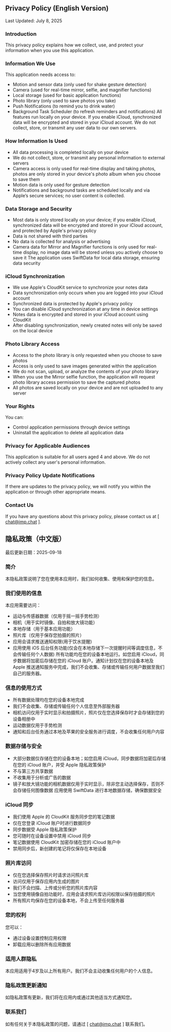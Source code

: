 ## Privacy Policy (English Version)
Last Updated: July 8, 2025

### Introduction
This privacy policy explains how we collect, use, and protect your information when you use this application.

### Information We Use
This application needs access to:
- Motion and sensor data (only used for shake gesture detection)
- Camera (used for real-time mirror, selfie, and magnifier functions)
- Local storage (used for basic application functions)
- Photo library (only used to save photos you take)
- Push Notifications (to remind you to drink water)
- Background Task Scheduler (to refresh reminders and notifications)
All features run locally on your device. If you enable iCloud, synchronized data will be encrypted and stored in your iCloud account. We do not collect, store, or transmit any user data to our own servers.

### How Information Is Used
- All data processing is completed locally on your device
- We do not collect, store, or transmit any personal information to external servers
- Camera access is only used for real-time display and taking photos, photos are only stored in your device's photo album when you choose to save them
- Motion data is only used for gesture detection
- Notifications and background tasks are scheduled locally and via Apple’s secure services; no user content is collected.

### Data Storage and Security
- Most data is only stored locally on your device; if you enable iCloud, synchronized data will be encrypted and stored in your iCloud account, and protected by Apple's privacy policy
- Data is not shared with third parties
- No data is collected for analysis or advertising
- Camera data for Mirror and Magnifier functions is only used for real-time display, no image data will be stored unless you actively choose to save it
The application uses SwiftData for local data storage, ensuring data security

### iCloud Synchronization
- We use Apple's CloudKit service to synchronize your notes data
- Data synchronization only occurs when you are logged into your iCloud account
- Synchronized data is protected by Apple's privacy policy
- You can disable iCloud synchronization at any time in device settings
- Notes data is encrypted and stored in your iCloud account using CloudKit
- After disabling synchronization, newly created notes will only be saved on the local device

### Photo Library Access
- Access to the photo library is only requested when you choose to save photos
- Access is only used to save images generated within the application
- We do not scan, upload, or analyze the contents of your photo library
- When you use the Mirror selfie function, the application will request photo library access permission to save the captured photos
- All photos are saved locally on your device and are not uploaded to any server

### Your Rights
You can:
- Control application permissions through device settings
- Uninstall the application to delete all application data

### Privacy for Applicable Audiences
This application is suitable for all users aged 4 and above. We do not actively collect any user's personal information.

### Privacy Policy Update Notifications
If there are updates to the privacy policy, we will notify you within the application or through other appropriate means.

### Contact Us
If you have any questions about this privacy policy, please contact us at [ chat@imp.chat ].
        

## 隐私政策（中文版）
最后更新日期：2025-09-18

### 简介
本隐私政策说明了您在使用本应用时，我们如何收集、使用和保护您的信息。

### 我们使用的信息
本应用需要访问：
- 运动与传感器数据（仅用于摇一摇手势检测）
- 相机（用于实时镜像、自拍和放大镜功能） 
- 本地存储（用于基本应用功能）
- 照片库（仅用于保存您拍摄的照片）
- 应用会请求推送通知权限(用于饮水提醒)
- 应用使用 iOS 后台任务功能(仅会在本地存储下一次提醒时间等调度信息，不会传输任何个人数据)
所有功能均在您的设备本地运行。如您启用 iCloud，同步数据将加密后存储在您的 iCloud 账户。通知计划仅在您的设备本地及 Apple 推送通知服务中完成，我们不会收集、存储或传输任何用户数据至我们自己的服务器。

### 信息的使用方式
- 所有数据处理均在您的设备本地完成
- 我们不会收集、存储或传输任何个人信息至外部服务器
- 相机访问仅用于实时显示和拍摄照片，照片仅在您选择保存时才会存储到您的设备相册中 
- 运动数据仅用于手势检测
- 通知和后台任务通过本地及苹果的安全服务进行调度，不会收集任何用户内容

### 数据存储与安全
- 大部分数据仅存储在您的设备本地；如您启用 iCloud，同步数据将加密后存储在您的 iCloud 账户，并受 Apple 隐私政策保护
- 不与第三方共享数据
- 不收集用于分析或广告的数据
- 镜子和放大镜功能的相机数据仅用于实时显示，除非您主动选择保存，否则不会存储任何图像数据
应用使用 SwiftData 进行本地数据存储，确保数据安全

### iCloud 同步
- 我们使用 Apple 的 CloudKit 服务同步您的笔记数据
- 仅在您登录 iCloud 账户时进行数据同步
- 同步数据受 Apple 隐私政策保护
- 您可随时在设备设置中禁用 iCloud 同步
- 笔记数据使用 CloudKit 加密存储在您的 iCloud 账户中
- 禁用同步后，新创建的笔记将仅保存在本地设备

### 照片库访问
- 仅在您选择保存照片时请求访问照片库
- 访问仅用于保存应用内生成的图片
- 我们不会扫描、上传或分析您的照片库内容
- 当您使用镜像自拍功能时，应用会请求照片库访问权限以保存拍摄的照片
- 所有照片均保存在您的设备本地，不会上传至任何服务器

### 您的权利
您可以：
- 通过设备设置控制应用权限
- 卸载应用以删除所有应用数据

### 适用人群隐私
本应用适用于4岁及以上所有用户。我们不会主动收集任何用户的个人信息。

### 隐私政策更新通知
如隐私政策有更新，我们将在应用内或通过其他适当方式通知您。

### 联系我们
如有任何关于本隐私政策的问题，请通过 [ chat@imp.chat ] 联系我们。
